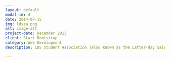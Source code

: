 ```yaml
---
layout: default
modal-id: 4
date: 2014-07-15
img: ldssa.png
alt: image-alt
project-date: December 2013
client: Start Bootstrap
category: Web Development
description: LDS Student Association (also known as the Latter-day Saint Student Association or the LDSSA) is an organization affiliated with The Church of Jesus Christ of Latter-day Saints which offers Latter-day Saint university and college students and others social, religious, and recreational activities.

---
```


